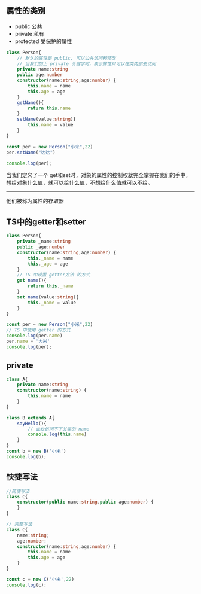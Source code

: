 ## 属性的类别

- public  公共
- private  私有
- protected  受保护的属性

```typescript
class Person{
    // 默认的属性是 public, 可以公共访问和修改
    // 当我们加上 private 关键字时，表示属性只可以在类内部去访问
    private name:string
    public age:number
    constructor(name:string,age:number) {
        this.name = name
        this.age = age
    }
    getName(){
        return this.name
    }
    setName(value:string){
        this.name = value
    }
}

const per = new Person("小米",22)
per.setName("达达")

console.log(per);

```

当我们定义了一个 get和set时，对象的属性的控制权就完全掌握在我们的手中，想给对象什么值，就可以给什么值，不想给什么值就可以不给。

---

他们被称为属性的存取器

## TS中的getter和setter

```typescript
class Person{
    private _name:string
    public _age:number
    constructor(name:string,age:number) {
        this._name = name
        this._age = age
    }
    // TS 中设置 getter方法 的方式
    get name(){
        return this._name
    }
    set name(value:string){
        this._name = value
    }
}

const per = new Person("小米",22)
// TS 中使用 getter 的方式
console.log(per.name)
per.name = '大米'
console.log(per);

```

## private

```typescript
class A{
    private name:string
    constructor(name:string) {
        this.name = name
    }
}

class B extends A{
    sayHello(){
        // 此处访问不了父类的 name
        console.log(this.name)
    }
}
const b = new B('小米')
console.log(b);
```

## 快捷写法

```typescript
//简便写法
class C{
    constructor(public name:string,public age:number) {
    }
}

// 完整写法
class C{
    name:string;
    age:number;
    constructor(name:string,age:number) {
        this.name = name
        this.age = age
    }
}

const c = new C('小米',22)
console.log(c);
```

